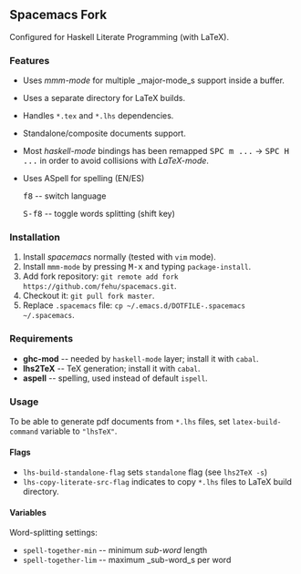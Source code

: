 ## Spacemacs Fork

Configured for Haskell Literate Programming (with LaTeX).

### Features

* Uses _mmm-mode_ for multiple _major-mode_s support inside a buffer.
* Uses a separate directory for LaTeX builds.
* Handles `*.tex` and `*.lhs` dependencies.
* Standalone/composite documents support.
* Most _haskell-mode_ bindings has been remapped
  <kbd> SPC m ...</kbd> → <kbd>SPC H ...</kbd>
  in order to avoid collisions with _LaTeX-mode_.
* Uses ASpell for spelling (EN/ES)

  <kbd>f8</kbd> -- switch language
  
  <kbd>S-f8</kbd> -- toggle words splitting (shift key)


### Installation

1. Install _spacemacs_ normally (tested with `vim` mode).
2. Install `mmm-mode` by pressing <kbd>M-x</kbd> and typing `package-install`.
3. Add fork repository: `git remote add fork https://github.com/fehu/spacemacs.git`.
4. Checkout it: `git pull fork master`.
5. Replace `.spacemacs` file: `cp ~/.emacs.d/DOTFILE-.spacemacs ~/.spacemacs`.

### Requirements

* **ghc-mod** -- needed by `haskell-mode` layer; install it with `cabal`.
* **lhs2TeX** -- TeX generation; install it with `cabal`.
* **aspell**  -- spelling, used instead of default `ispell`.


### Usage

To be able to generate pdf documents from `*.lhs` files,
set `latex-build-command` variable to `"lhsTeX"`.

#### Flags
* `lhs-build-standalone-flag` sets `standalone` flag (see `lhs2TeX -s`)
* `lhs-copy-literate-src-flag` indicates to copy `*.lhs` files to 
  LaTeX build directory.

#### Variables


Word-splitting settings:
* `spell-together-min` -- minimum _sub-word_ length
* `spell-together-lim` -- maximum _sub-word_s per word
